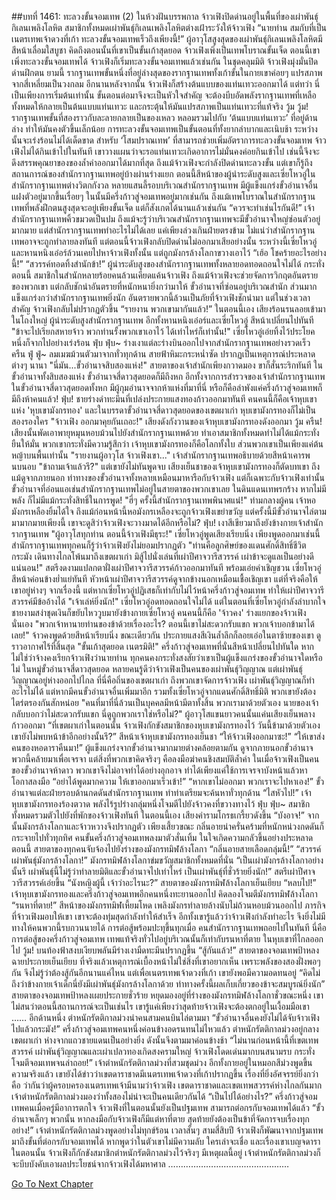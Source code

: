 ##บทที่ 1461: ทะลวงขั้นจอมเทพ (2)
ในห้วงฝันบรรพกาล จ้าวเฟิงปิดด่านอยู่ในพื้นที่ของเผ่าพันธุ์กิเลนเพลิงโลหิต
สมาชิกทั้งหมดเผ่าพันธุ์กิเลนเพลิงโลหิตต่างเฝ้าระวังให้จ้าวเฟิง
“นายท่าน สมกับที่เป็นเนตรเทพเจ้าดวงที่เก้า ทะลวงขั้นจอมเทพเร็วถึงเพียงนี้!”
ผู้อาวุโสสูงสุดของเผ่าพันธุ์กิเลนเพลิงโลหิตมีสีหน้าเลื่อมใสบูชา
คิดถึงตอนนั้นที่เขาเป็นขั้นเก้าสุดยอด จ้าวเฟิงเพิ่งเป็นเทพโบราณขั้นเจ็ด
ตอนนี้เขาเพิ่งทะลวงขั้นจอมเทพได้ จ้าวเฟิงก็เริ่มทะลวงขั้นจอมเทพแล้วเช่นกัน
ในชุดคลุมมิติ จ้าวเฟิงมุ่งมั่นปิดด่านฝึกตน
ยามนี้ รากฐานเทพขั้นหนึ่งที่อยู่ล่างสุดของรากฐานเทพทั้งเก้าขั้นในกายเขาค่อยๆ แปรสภาพจากสี่เหลี่ยมเป็นวงกลม
อีกนานหลังจากนั้น จ้าวเฟิงก็สร้างต้นแบบของแท่นเทวะออกมาได้
แต่ทว่า นี่เป็นเพียงการเริ่มต้นเท่านั้น ขั้นตอนต่อมาจึงจะเป็นหัวใจสำคัญ จะต้องบีบอัดพลังรากฐานเทพที่เหลือทั้งหมดให้กลายเป็นต้นแบบแท่นเทวะ และกระตุ้นให้มันแปรสภาพเป็นแท่นเทวะที่แท้จริง
วู้ม วู้ม!
รากฐานเทพขั้นที่สองราวกับละลายกลายเป็นของเหลว หลอมรวมไปกับ ‘ต้นแบบแท่นเทวะ’ ที่อยู่ด้านล่าง ทำให้มันคงตัวขึ้นเล็กน้อย
การทะลวงขั้นจอมเทพเป็นขั้นตอนที่ทั้งยากลำบากและเนิบช้า ระหว่างนั้นจะเร่งร้อนไม่ได้เด็ดขาด
สำหรับ ‘โสมปราณเทพ’ ที่สามารถช่วยเพิ่มอัตราการทะลวงขั้นจอมเทพ จ้าวเฟิงไม่ได้กินเข้าไปในทันที เขาวางแผนว่าจะรอแท่นเทวะเกิดอาการไม่มั่นคงค่อยกินเข้าไป เช่นนี้จึงจะดึงสรรพคุณยาของของล้ำค่าออกมาได้มากที่สุด
ถึงแม้จ้าวเฟิงจะกำลังปิดด่านทะลวงขั้น แต่เขาก็รู้ถึงสถานการณ์ของสำนักรากฐานเทพอยู่บ้างผ่านร่างแยก
ตอนนี้สีหน้าของผู้นำระดับสูงและเซี่ยโหวอู่ในสำนักรากฐานเทพต่างวิตกกังวล
หลายแสนลี้รอบบริเวณสำนักรากฐานเทพ มีผู้แข็งแกร่งขั้วอำนาจอื่นแฝงตัวอยู่มากขึ้นเรื่อยๆ ในนั้นมีครึ่งก้าวสู่จอมเทพอยู่มากเช่นกัน
ถึงแม้เทพโบราณในสำนักรากฐานเทพที่พลังฝึกตนสูงสุดจะอยู่เพียงขั้นเจ็ด แต่ก็สังเกตได้นานแล้วเช่นกัน
“ควรจะทำเช่นไรกันดี!”
เจ้าสำนักรากฐานเทพคิ้วขมวดเป็นปม
ถึงแม้จะรู้ว่าบริเวณสำนักรากฐานเทพจะมีขั้วอำนาจใหญ่ซ่อนตัวอยู่มากมาย แต่สำนักรากฐานเทพทำอะไรไม่ได้เลย
แค่เพียงล่วงเกินฝ่ายตรงข้าม ไม่แน่ว่าสำนักรากฐานเทพอาจจะถูกทำลายลงทันที
แต่ตอนนี้จ้าวเฟิงกลับปิดด่านไม่ออกมาเสียอย่างนั้น
ระหว่างนี้เซี่ยโหวอู่และหานหนิงเอ๋อร์ล้วนเคยไปหาจ้าวเฟิงทั้งนั้น แต่ถูกมังกรล้างโลกาขวางเอาไว้
“เฮ้อ โชคร้ายอะไรอย่างนี้!”
“สวรรค์ทอดทิ้งสำนักข้า!”
ผู้นำระดับสูงของสำนักรากฐานเทพทั้งหลายอดทอดถอนใจไม่ได้
กระทั่งตอนนี้ สมาชิกในสำนักหลายร้อยคนล้วนเคียดแค้นจ้าวเฟิง
ถึงแม้จ้าวเฟิงจะช่วยจัดการวิกฤตอันตรายของพวกเขา แต่กลับชักนำอันตรายที่หนักหนายิ่งกว่ามาให้
ขั้วอำนาจที่ซ่อนอยู่บริเวณสำนัก ส่วนมากแข็งแกร่งกว่าสำนักรากฐานเทพยิ่งนัก
อันตรายพวกนี้ล้วนเป็นภัยที่จ้าวเฟิงชักนำมา แต่ในช่วงเวลาสำคัญ จ้าวเฟิงกลับไม่ปรากฏตัวขึ้น
“รายงาน พวกเขามากันแล้ว!”
ในตอนนี้เอง เสียงร้อนรนลอยเข้ามาในโถงใหญ่
ผู้นำระดับสูงสำนักรากฐานเทพ อีกทั้งหานหนิงเอ๋อร์และเซี่ยโหวอู่ สีหน้าเปลี่ยนไปทันที
"ข้าจะไปเรียกสหายจ้าว พวกท่านรั้งพวกเขาเอาไว้ ได้เท่าไหร่ก็เท่านั้น!"
เซี่ยโหวอู่เอ่ยทิ้งไว้ประโยคหนึ่งก็จากไปอย่างเร่งร้อน
ฟุ่บ ฟุ่บ~
ร่างเงาแต่ละร่างบินออกไปจากสำนักรากฐานเทพอย่างรวดเร็ว
ครืน ฟู่ ฟู่~
ลมเมฆม้วนตัวมาจากทั่วทุกด้าน สายฟ้าหิมะกระหน่ำซัด ปรากฏเป็นเหตุการณ์ประหลาดต่างๆ นานา
"นี่มัน...ขั้วอำนาจสิบสองแห่ง!"
สายตาของเจ้าสำนักเพียงกวาดมอง ขาก็สั่นระริกทันที
ในขั้วอำนาจทั้งสิบสองแห่ง ขั้วอำนาจสี่ดาวสุดยอดก็มีถึงหก
อีกทั้งจากการสำรวจของเจ้าสำนักรากฐานเทพ ในขั้วอำนาจสี่ดาวสุดยอดทั้งหก มีผู้กุมอำนาจจากห้าแห่งที่มาที่นี่
หรือก็คือลำพังแค่ครึ่งก้าวสู่จอมเทพก็มีถึงห้าคนแล้ว!
ฟุ่บ!
ชายร่างดำทะมึนที่เปล่งประกายแสงทองก้าวออกมาทันที
คนคนนี้ก็คือเจ้าหุบเขาแห่ง 'หุบเขามังกรทอง' และในบรรดาขั้วอำนาจสี่ดาวสุดยอดของเขตผาเก่า หุบเขามังกรทองก็ไม่เป็นสองรองใคร
"จ้าวเฟิง ออกมาคุยกันเถอะ!"
เสียงดังกังวานของเจ้าหุบเขามังกรทองดังออกมา
วู้ม ครืน!
เสียงนั้นพัดเอาพายุหมุนหอบม้วนไปยังสำนักรากฐานเทพด้วย ทำเอาสมาชิกทั้งหมดทำไม่ได้แม้กระทั่งยืนให้มั่น
พวกเขากระทั่งมีความรู้สึกว่า เจ้าหุบเขามังกรทองก็คือโลกทั้งใบ ส่วนพวกเขาเป็นเพียงแค่ต้นหญ้าบนพื้นเท่านั้น
"รายงานผู้อาวุโส จ้าวเฟิงเขา..."
เจ้าสำนักรากฐานเทพอธิบายด้วยสีหน้าเคารพนบนอบ
"ข้าถามเจ้าแล้วรึ?"
แต่เขายังไม่ทันพูดจบ เสียงเย็นชาของเจ้าหุบเขามังกรทองก็ตัดบทเขา
ถึงแม้ดูจากภายนอก ท่าทางของขั้วอำนาจทั้งหลายเหมือนมาหารือกับจ้าวเฟิง
แต่ก็เฉพาะกับจ้าวเฟิงเท่านั้น ขั้วอำนาจที่อ่อนแอเช่นสำนักรากฐานเทพไม่อยู่ในสายตาของพวกเขาเลย
ในดินแดนเทพรกร้าง หากไม่มีพลัง ก็ไม่มีแม้กระทั่งสิทธิ์ในการพูด!
"ฮี่ๆ ครั้งนี้สำนักรากฐานเทพพินาศแน่!"
ท่ามกลางผู้คน เจ้าหอมังกรเหลืองยิ้มได้ใจ
ถึงแม้ก่อนหน้านี้หอมังกรเหลืองจะถูกจ้าวเฟิงเขย่าขวัญ แต่ครั้งนี้มีขั้วอำนาจไล่ตามมามากมายเพียงนี้ เขาจะดูสิว่าจ้าวเฟิงจะวางมาดได้อีกหรือไม่?
ฟุ่บ!
เงาสีเขียวมาถึงยังข้างกายเจ้าสำนักรากฐานเทพ
"ผู้อาวุโสทุกท่าน ตอนนี้จ้าวเฟิงมีธุระ!"
เซี่ยโหวอู่พูดเสียงเรียบนิ่ง
เพียงพูดออกมาเช่นนี้ สำนักรากฐานเทพทุกคนก็รู้ว่าจ้าวเฟิงยังไม่ยอมปรากฏตัว
"ท่านคือลูกศิษย์ของแดนศักดิ์สิทธิ์ชีวิตกระมัง เดินทางไกลโพ้นมาถึงเขตผาเก่า มิสู้ไปนั่งเล่นที่เผ่าปีศาจวารีสวรรค์ เผ่าข้าจะดูแลเป็นอย่างดีแน่นอน!"
สตรีงดงามแปลกตาฝั่งเผ่าปีศาจวารีสวรรค์ก้าวออกมาทันที พร้อมเอ่ยคำเชิญชวน
เซี่ยโหวอู่สีหน้าค่อนข้างย่ำแย่ทันที
หัวหน้าเผ่าปีศาจวารีสวรรค์ดูจากข้างนอกเหมือนเชื้อเชิญเขา แต่ที่จริงคือให้เขาอยู่ห่างๆ จากเรื่องนี้
แต่หากเซี่ยโหวอู่ปฏิเสธก็เท่ากับไม่ไว้หน้าครึ่งก้าวสู่จอมเทพ ทำให้เผ่าปีศาจวารีสวรรค์มีข้ออ้างได้
"เจ้าเล่ห์ยิ่งนัก!"
เซี่ยโหวอู่อดทอดถอนใจไม่ได้
แต่ในตอนที่เซี่ยโหวอู่กำลังลำบากใจ ชายงามสง่าชุดเงินก็ขยับไหววูบมายังข้างกายเซี่ยโหวอู่
คนคนนี้ก็คือ 'จ้าวคง' ร่างแยกของจ้าวเฟิงนั่นเอง
"พวกเจ้าหานายท่านของข้าด้วยเรื่องอะไร? ตอนนี้เขาไม่สะดวกรับแขก พวกเจ้าบอกข้ามาได้เลย!"
จ้าวคงพูดด้วยสีหน้าเรียบนิ่ง
ขณะเดียวกัน ประกายแสงสีเงินล้ำลึกก็ลอยเอ่อในตาซ้ายของเขา ดูราวอากาศไร้ที่สิ้นสุด
"ขั้นเก้าสุดยอด เนตรมิติ!"
ครึ่งก้าวสู่จอมเทพที่นั่นสีหน้าเปลี่ยนไปทันใด
หากไม่ใช่ว่าจ้างคงเรียกจ้าวเฟิงว่านายท่าน ทุกคนคงกระทั่งสงสัยว่าเขาเป็นผู้แข็งแกร่งของขั้วอำนาจใดหรือไม่
ในหมู่ขั้วอำนาจสี่ดาวสุดยอด หลายคนรู้ดีว่าจ้าวเฟิงเป็นคนของเผ่าพันธุ์วิญญาณ
แต่เผ่าพันธุ์วิญญาณอยู่ห่างออกไปไกล ที่นี่คือถิ่นของเขตผาเก่า ถึงพวกเขาจัดการจ้าวเฟิง เผ่าพันธุ์วิญญาณก็ทำอะไรไม่ได้
แต่หากมีคนขั้วอำนาจอื่นเพิ่มมาอีก รวมทั้งเซี่ยโหวอู่จากแดนศักดิ์สิทธิ์มิติ พวกเขายังต้องไตร่ตรองกันสักหน่อย
"คนที่มาที่นี่ล้วนเป็นบุคคลมีหน้ามีตาทั้งสิ้น พวกเรามาด้วยตัวเอง นายของเจ้ากลับบอกว่าไม่สะดวกรับแขก นี่ดูถูกพวกเราใช่หรือไม่?"
ผู้อาวุโสแขนยาวคนนั้นแค่นเสียงเย็นพลางก้าวออกมา
“ที่เขตผาเก่าในตอนนั้น จ้าวเฟิงกักขังสมาชิกของหุบเขามังกรทองไว้ วันนี้ข้ามาด้วยตัวเองเขายังไม่พบหน้าข้าอีกอย่างนั้นรึ?”
สีหน้าเจ้าหุบเขามังกรทองเย็นชา
“ให้จ้าวเฟิงออกมาซะ!”
“ให้เขาส่งคนของหอดาราคืนมา!”
ผู้แข็งแกร่งจากขั้วอำนาจมากมายต่างคล้อยตามกัน
ดูจากภายนอกขั้วอำนาจพวกนี้คล้ายมาเพื่อเจรจา แต่สิ่งที่พวกเขาคิดจริงๆ คือลงมือฆ่าคนชิงสมบัติล้ำค่า
ในเมื่อจ้าวเฟิงเป็นคนของขั้วอำนาจห้าดาว พวกเขาจึงไม่อาจทำได้อย่างอุกอาจ ทำได้เพียงแค่ใช้การเจรจาบังหน้าแล้วหาโอกาสลงมือ
“อย่าได้พูดมากความ ให้เขาออกมาเร็วเข้า!”
“หากเขาไม่ออกมา พวกเราจะไปหาเอง!”
ขั้วอำนาจแต่ละฝ่ายรอบด้านกดดันสำนักรากฐานเทพ ทำท่าเตรียมจะค้นหาทั่วทุกด้าน
“ไสหัวไป!”
เจ้าหุบเขามังกรทองร้องตวาด พลังไร้รูปร่างกลุ่มหนึ่งโจมตีไปยังจ้าวคงที่ขวางทางไว้
ฟุ่บ ฟุ่บ~
สมาชิกทั้งหมดรวมตัวไปยังที่พักของจ้าวเฟิงทันที
ในตอนนี้เอง เสียงคำรามโกรธเกรี้ยวดังขึ้น “บังอาจ!”
จากนั้นมังกรล้างโลกาและจ้าวหวางจึงปรากฏตัว
เพียงเสี้ยวขณะ กลิ่นอายน่าครั่นคร้ามที่หนักหน่วงกดดันก็กระจายไปทั่วทุกทิศ
คนขั้นครึ่งก้าวสู่จอมเทพลงมาตัวสั่นเทิ้ม ในใจเกิดความกลัวขึ้นอย่างประหลาด
ตอนนี้ สายตาของทุกคนจับจ้องไปยังร่างของมังกรทมิฬล้างโลกา
“กลิ่นอายสายเลือดกลุ่มนี้!”
“สวรรค์ เผ่าพันธุ์มังกรล้างโลกา!”
มังกรทมิฬล้างโลกาข่มขวัญสมาชิกทั้งหมดที่นั่น
“เป็นเผ่ามังกรล้างโลกาอย่างนั้นรึ เผ่าพันธุ์นี้ไม่รู้ว่าทำลายมิติและขั้วอำนาจไปเท่าไหร่ เป็นเผ่าพันธุ์ที่ชั่วร้ายยิ่งนัก!”
สตรีเผ่าปีศาจวารีสวรรค์เอ่ยขึ้น
“นังหญิงผู้นี้ เจ้าว่าอะไรนะ?”
สายตาของมังกรทมิฬล้างโลกาเย็นเยียบ
“หลบไป!”
เจ้าหุบเขามังกรทองและครึ่งก้าวสู่จอมเทพอีกคนหนึ่งทะยานออกไป คิดลองโจมตีมังกรทมิฬล้างโลกา
“รนหาที่ตาย!”
สีหน้าของมังกรทมิฬเหี้ยมโหด เพลิงมังกรทำลายล้างนับไม่ถ้วนหอบม้วนออกไป
ภารกิจที่จ้าวเฟิงมอบให้เขา เขาจะต้องทุ่มสุดกำลังทำให้สำเร็จ
อีกทั้งเขารู้แล้วว่าจ้าวเฟิงกำลังทำอะไร จึงยิ่งไม่มีทางให้คนพวกนี้รบกวนนายได้
การต่อสู้พร้อมปะทุขึ้นทุกเมื่อ
คนสำนักรากฐานเทพถอยไปในทันที
นี่คือการต่อสู้ของครึ่งก้าวสู่จอมเทพ เทพแท้จริงทั่วไปอยู่บริเวณนั้นก็เท่ากับรนหาที่ตาย
ในหุบเขาที่ไกลออกไป
วู้ม!
บนท้องฟ้าสงบเงียบพลันมีร่างเงามืดทะมึนปรากฏขึ้น
“สู้กันแล้ว!”
สายตาของจอมเทพป้าหลงฉายประกายเย็นเยียบ
ที่จริงแล้วเหตุการณ์เบื้องหน้าไม่ใช่สิ่งที่เขาอยากเห็น
เพราะพลังของสองฝั่งพอๆ กัน จึงไม่รู้ว่าต้องสู้กันอีกนานแค่ไหน
แต่เพื่อเนตรเทพเจ้าดวงที่เก้า เขายังพอมีความอดทนอยู่
“คิดไม่ถึงว่าข้างกายเจ้าเด็กนี่ยังมีเผ่าพันธุ์มังกรล้างโลกาด้วย ท่าทางครั้งนี้ผลเก็บเกี่ยวของข้าจะสมบูรณ์ยิ่งนัก”
สายตาของจอมเทพป้าหลงเผยประกายชั่วร้าย หยุดมองอยู่ที่ร่างของมังกรทมิฬล้างโลกาชั่วขณะหนึ่ง
เขาไม่สนว่าตอนนี้สถานการณ์จะเป็นเช่นไร เขารู้แค่เพียงว่าสุดท้ายจ้าวเฟิงจะต้องตกอยู่ในเงื้อมมือเขา
……
อีกด้านหนึ่ง ตำหนักรัตติกาลม่วงนำคนสามคนบินไล่ตามมา
“ขั้วอำนาจอื่นคงยังไม่ได้จับจ้าวเฟิงไปแล้วกระมัง!”
ครึ่งก้าวสู่จอมเทพคนหนึ่งค่อนข้างอดรนทนไม่ไหวแล้ว
ตำหนักรัตติกาลม่วงอยู่กลางเขตผาเก่า ห่างจากแถวชายแดนเป็นอย่างยิ่ง ดังนั้นจึงตามมาค่อนข้างช้า
“ไม่นานก่อนหน้านี้ที่เขตเทพสวรรค์ เผ่าพันธุ์วิญญาณและเผ่าเปลวทองเกิดสงครามใหญ่ จ้าวเฟิงโดดเด่นมากบนสนามรบ กระทั่งโจมตีจอมเทพจนล่าถอย!”
เจ้าตำหนักรัตติกาลม่วงที่สวมชุดม่วง อีกทั้งกายอยู่ในหมอกสีม่วงพูดขึ้น
ความจริงแล้ว เขายังได้ข่าวว่าเขตดาราชาดมีเนตรเทพเจ้าดวงที่เก้าปรากฏขึ้น
เรื่องที่ยิ่งอัศจรรย์ยิ่งกว่าคือ ว่ากันว่าผู้ครอบครองเนตรเทพเจ้ามีนามว่าจ้าวเฟิง
เขตดาราชาดและเขตเทพสวรรค์ห่างไกลกันมาก เจ้าตำหนักรัตติกาลม่วงมองว่าทั้งสองไม่น่าจะเป็นคนเดียวกันได้
“เป็นไปได้อย่างไร?”
ครึ่งก้าวสู่จอมเทพคนเมื่อครู่มีอาการตกใจ
จ้าวเฟิงที่ในตอนนั้นยังเป็นปฐมเทพ สามารถต่อกรกับจอมเทพได้แล้ว
“ขั้วอำนาจเล็กๆ พวกนั้น หากลงมือกับจ้าวเฟิงก็มีแต่หาที่ตาย สุดท้ายยังต้องเป็นข้าที่จัดการจบเรื่องทุกอย่าง!”
เจ้าตำหนักรัตติกาลม่วงพูดอย่างไม่ทุกข์ร้อน
เวลาสั้นๆ สามสี่สิบปี จ้าวเฟิงก็พัฒนาจากปฐมเทพมาถึงขั้นที่ต่อกรกับจอมเทพได้ หากพูดว่าในตัวเขาไม่มีความลับ ใครเล่าจะเชื่อ
และเรื่องเขาเบญจดาราในตอนนั้น จ้าวเฟิงก็กักขังสมาชิกตำหนักรัตติกาลม่วงไว้จริงๆ มีเหตุผลนี้อยู่ เจ้าตำหนักรัตติกาลม่วงก็จะบีบบังคับเอาผลประโยชน์จากจ้าวเฟิงได้มหาศาล
…………………………………………


[Go To Next Chapter]( ./318.md)